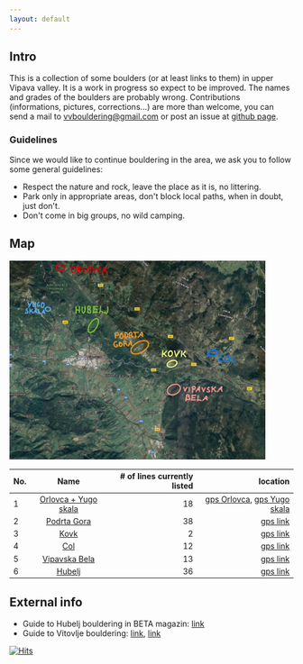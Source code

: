 ```yaml
---
layout: default
---
```



## Intro
This is a collection of some boulders (or at least links to them) in upper Vipava valley.
It is a work in progress so expect to be improved. The names and
grades of the boulders are probably wrong. Contributions (informations, pictures, corrections...)
are more than welcome, you can send a mail to [vvbouldering@gmail.com](mailto:vvbouldering@gmail.com) or post an issue at
[github page](https://github.com/tilenmarc/Vipava-Valley-Bouldering/issues).


### Guidelines
Since we would like to continue bouldering in the area, we ask you to follow some
general guidelines:
* Respect the nature and rock, leave the place as it is, no littering.
* Park only in appropriate areas, don't block local paths, when in doubt, just don't.
* Don't come in big groups, no wild camping.

## Map
<img src="boulders/vv_boldermap.jpg" width="90%"/>


| No.        | Name           | # of lines currently listed  | location 
| --- |:-------------:| -----:| -----: |
| 1   | [Orlovca + Yugo skala](/orlovca.html) | 18 | [gps Orlovca](http://www.google.com/maps/place/45.93408529992609,13.884733930896514), [gps Yugo skala](http://www.google.com/maps/place/45.91065662865047,13.875388080578066)|
| 2   | [Podrta Gora](/podrta_gora.html) | 38 |  [gps link](http://www.google.com/maps/place/45.892432738378844,13.9412306977008) |
| 3   | [Kovk](/kovk.html) | 2 |  [gps link](http://www.google.com/maps/place/45.88397702681159,13.96953529977836) |
| 4   | [Col](/col.html) | 12 |  [gps link](http://www.google.com/maps/place/45.887633761312124,13.998352570817945) |
| 5   | [Vipavska Bela](/vipavska_bela.html) | 13 |  [gps link](http://www.google.com/maps/place/45.86748555942995,13.967332303188574) |
| 6   | [Hubelj](/hubelj.html) | 36 |  [gps link](http://www.google.com/maps/place/45.904059993932236,13.911574939609357) |


## External info
* Guide to Hubelj bouldering in BETA magazin: [link](https://issuu.com/betamag/docs/betamag)
* Guide to Vitovlje bouldering: [link](http://img.sloclimbing.com/wp-content/uploads/2012/02/Bouldering_Vitovlje_2012.pdf), [link](http://www.krimp.si/vitovlje/#1557066366465-fa5dc4c7-8b0f)

[![Hits](https://hits.seeyoufarm.com/api/count/incr/badge.svg?url=https%3A%2F%2Fvv-bouldering.si&count_bg=%2379C83D&title_bg=%23555555&icon=&icon_color=%23E7E7E7&title=hits&edge_flat=false)](https://hits.seeyoufarm.com)